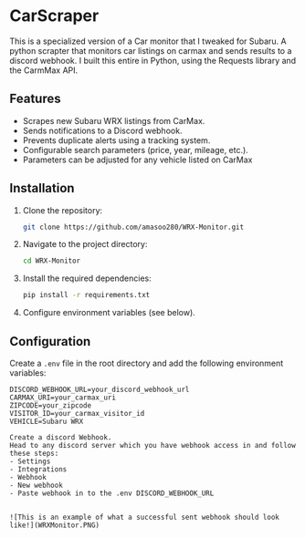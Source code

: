 ﻿# CarScraper
This is a specialized version of a Car monitor that I tweaked for Subaru. A python scrapter that monitors car listings on carmax and sends results to a discord webhook.
I built this entire in Python, using the Requests library and the CarmMax API. 

## Features
- Scrapes new Subaru WRX listings from CarMax.
- Sends notifications to a Discord webhook.
- Prevents duplicate alerts using a tracking system.
- Configurable search parameters (price, year, mileage, etc.).
- Parameters can be adjusted for any vehicle listed on CarMax

## Installation

1. Clone the repository:
   ```bash
   git clone https://github.com/amasoo280/WRX-Monitor.git
   ```
2. Navigate to the project directory:
   ```bash
   cd WRX-Monitor
   ```
3. Install the required dependencies:
   ```bash
   pip install -r requirements.txt
   ```
4. Configure environment variables (see below).

## Configuration

Create a `.env` file in the root directory and add the following environment variables:

```plaintext
DISCORD_WEBHOOK_URL=your_discord_webhook_url
CARMAX_URI=your_carmax_uri
ZIPCODE=your_zipcode
VISITOR_ID=your_carmax_visitor_id
VEHICLE=Subaru WRX

Create a discord Webhook.
Head to any discord server which you have webhook access in and follow these steps:
- Settings
- Integrations
- Webhook
- New webhook
- Paste webhook in to the .env DISCORD_WEBHOOK_URL


![This is an example of what a successful sent webhook should look like!](WRXMonitor.PNG)
